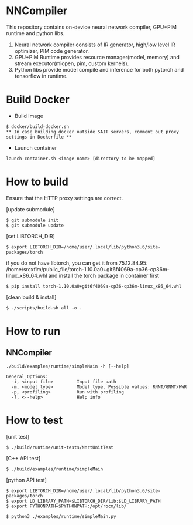 # NNCompiler

This repository contains on-device neural network compiler, GPU+PIM runtime and python libs.
1) Neural network compiler consists of IR generator, high/low level IR optimizer, PIM code generator.
2) GPU+PIM Runtime provides resource manager(model, memory) and stream executor(miopen, pim, custom kernels).
3) Python libs provide model compile and inference for both pytorch and tensorflow in runtime.

# Build Docker
* Build Image
```
$ docker/build-docker.sh
** In case building docker outside SAIT servers, comment out proxy settings in Dockerfile ** 
```
* Launch container
```
launch-container.sh <image name> [directory to be mapped]
```


# How to build

Ensure that the HTTP proxy settings are correct.

[update submodule]   
```
$ git submodule init    
$ git submodule update    
```

[set LIBTORCH_DIR]
```
$ export LIBTORCH_DIR=/home/user/.local/lib/python3.6/site-packages/torch
```
if you do not have libtorch, you can get it from 75.12.84.95: /home/srcxfim/public_file/torch-1.10.0a0+git6f4069a-cp36-cp36m-linux_x86_64.whl
and install the torch package in container first
```
$ pip install torch-1.10.0a0+git6f4069a-cp36-cp36m-linux_x86_64.whl

```

[clean build & install]
```
$ ./scripts/build.sh all -o .
```

# How to run

## NNCompiler

```
./build/examples/runtime/simpleMain -h [--help]

General Options:
  -i, <input file>         Input file path
  -m, <model type>         Model type. Possible values: RNNT/GNMT/HWR
  -p, <profiling>          Run with profiling
  -?, <--help>             Help info
```

# How to test

[unit test]
```
$ ./build/runtime/unit-tests/NnrtUnitTest
```
[C++ API test]
```
$ ./build/examples/runtime/simpleMain
```
[python API test]
```
$ export LIBTORCH_DIR=/home/user/.local/lib/python3.6/site-packages/torch
$ export LD_LIBRARY_PATH=$LIBTORCH_DIR/lib:$LD_LIBRARY_PATH
$ export PYTHONPATH=$PYTHONPATH:/opt/rocm/lib/

$ python3 ./examples/runtime/simpleMain.py
```

